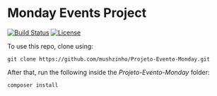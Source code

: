 # Monday Events Project

[![Build Status](https://img.shields.io/travis/cakephp/app/master.svg?style=flat-square)](https://travis-ci.org/cakephp/app)
[![License](https://img.shields.io/packagist/l/cakephp/app.svg?style=flat-square)](https://packagist.org/packages/cakephp/app)

To use this repo, clone using:
```
git clone https://github.com/mushzinho/Projeto-Evento-Monday.git
```

After that, run the following inside the *Projeto-Evento-Monday* folder:
```
composer install
```